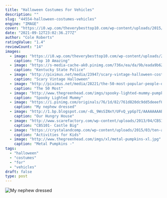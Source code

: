 ```yaml
---
title: "Halloween Costumes For Vehicles"
description: ""
slug: "44554-halloween-costumes-vehicles"
engine: "IMAGE"
cover: "https://i0.wp.com/theverybesttop10.com/wp-content/uploads/2015/05/Top-10-Amazing-Horse-and-Rider-Costume-Ideas-4.jpg?fit=706%2C708&ssl=1"
date: "2021-09-12T23:02:36.277Z"
author: "Cole Roberts"
ratingValue: "1.4"
reviewCount: "14"
images:
  - image: "https://i0.wp.com/theverybesttop10.com/wp-content/uploads/2015/05/Top-10-Amazing-Horse-and-Rider-Costume-Ideas-4.jpg?fit=706%2C708&ssl=1"
    caption: "Top 10 Amazing"
  - image: "https://s-media-cache-ak0.pinimg.com/736x/ea/da/9b/eada9b62319de5dec5198bd0b763c605.jpg"
    caption: "Kentucky State Police"
  - image: "http://piximus.net/media/23947/scary-vintage-halloween-costumes-10.jpg"
    caption: "Scary Vintage Halloween"
  - image: "http://piximus.net/media/28221/the-50-most-popular-people-on-instagram-in-2014-31.jpg"
    caption: "The 50 Most"
  - image: "http://www.thegreenhead.com/imgs/spooky-lighted-mummy-pumpkins-2.jpg"
    caption: "Spooky Lighted Mummy"
  - image: "https://i.pinimg.com/originals/76/1d/82/761d820dc9dd5deeef0e56bb9c51febb.jpg"
    caption: "My nephew dressed"
  - image: "http://1.bp.blogspot.com/-dL_9WsSINxY/UFvQ_ypGp7I/AAAAAAAAB3s/EPmLABvWE7A/s1600/DSC04290.JPG"
    caption: "Our Hungry House"
  - image: "http://www.scarefactory.com/wp-content/uploads/2013/04/CBS100-Castle-Big-Skull2-1024x757.jpg"
    caption: "CBS101- Castle Big"
  - image: "https://crystalandcomp.com/wp-content/uploads/2015/03/ten-activities-for-two-year-olds-while-traveling-.jpg"
    caption: "Activities for Kids"
  - image: "http://www.thegreenhead.com/imgs/xl/metal-pumpkins-xl.jpg"
    caption: "Metal Pumpkins -"
tags:
  - "halloween"
  - "costumes"
  - "for"
  - "vehicles"
draft: false
type: post
---
```



![My nephew dressed](https://i.pinimg.com/originals/76/1d/82/761d820dc9dd5deeef0e56bb9c51febb.jpg "My nephew dressed")


<!--inArticleAds-->

<!--galleryOne-->


<!--inArticleAds-->

<!--galleryTwo-->


<!--galleryThree-->

